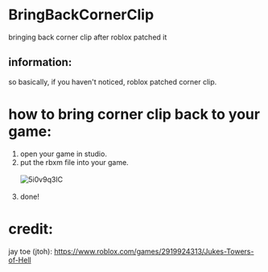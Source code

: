 # BringBackCornerClip
bringing back corner clip after roblox patched it
## information:
so basically, if you haven't noticed, roblox patched corner clip.
# how to bring corner clip back to your game:
1. open your game in studio.
2. put the rbxm file into your game.<br><br>
![5i0v9q3IC](https://user-images.githubusercontent.com/92669198/145666110-0c763852-5248-45a7-a881-20dc4ec84141.gif) <br><br>
3. done!
# credit:
jay toe (jtoh): https://www.roblox.com/games/2919924313/Jukes-Towers-of-Hell
